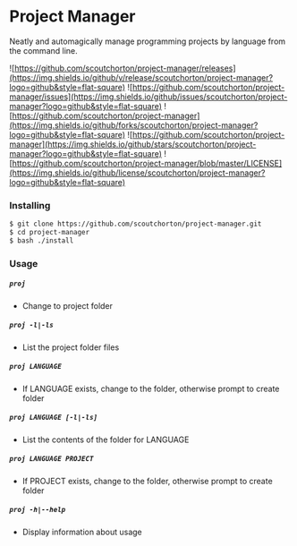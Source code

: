 # Project Manager
Neatly and automagically manage programming projects by language from the command line.

![https://github.com/scoutchorton/project-manager/releases](https://img.shields.io/github/v/release/scoutchorton/project-manager?logo=github&style=flat-square) ![https://github.com/scoutchorton/project-manager/issues](https://img.shields.io/github/issues/scoutchorton/project-manager?logo=github&style=flat-square) ![https://github.com/scoutchorton/project-manager](https://img.shields.io/github/forks/scoutchorton/project-manager?logo=github&style=flat-square) ![https://github.com/scoutchorton/project-manager](https://img.shields.io/github/stars/scoutchorton/project-manager?logo=github&style=flat-square) ![https://github.com/scoutchorton/project-manager/blob/master/LICENSE](https://img.shields.io/github/license/scoutchorton/project-manager?logo=github&style=flat-square)

### Installing

```bash
$ git clone https://github.com/scoutchorton/project-manager.git
$ cd project-manager
$ bash ./install
```

### Usage

##### `proj`
 - Change to project folder

##### `proj -l|-ls`
 - List the project folder files

##### `proj LANGUAGE`
 - If LANGUAGE exists, change to the folder, otherwise prompt to create folder

##### `proj LANGUAGE [-l|-ls]`
 - List the contents of the folder for LANGUAGE

##### `proj LANGUAGE PROJECT`
 - If PROJECT exists, change to the folder, otherwise prompt to create folder

##### `proj -h|--help`
 - Display information about usage

